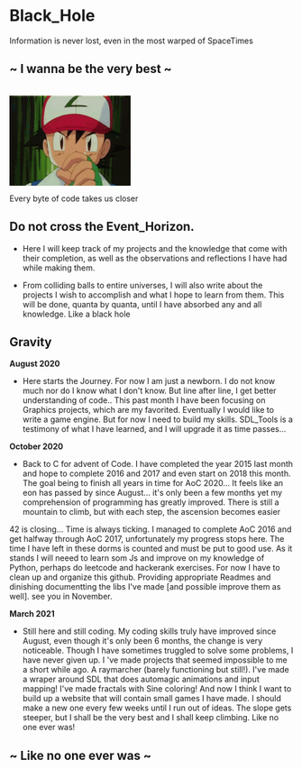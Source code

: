 # Black_Hole
Information is never lost, even in the most warped of SpaceTimes

## ~ I wanna be the very best ~

<br> <img align="center" src="ressources/Itson.gif"/><br>


Every byte of code takes us closer

## Do not cross the Event_Horizon.

- Here I will keep track of my projects and the knowledge that come with their completion, as well as the observations and reflections I have had while making them.

 - From colliding balls to entire universes, I will also write about the projects I wish to accomplish and what I hope to learn from them.
This will be done, quanta by quanta, until I have absorbed any and all knowledge.
Like a black hole

## Gravity

**August 2020**

- Here starts the Journey. For now I am just a newborn. I do not know much nor do I know what I don't know. But line after line, I get better understanding of code..
This past month I have been focusing on Graphics projects, which are my favorited. Eventually I would like to write a game engine. But for now I need to build my skills.
SDL_Tools is a testimony of what I have learned, and I will upgrade it as time passes...

**October 2020**

- Back to C for advent of Code. I have completed the year 2015 last month and hope to complete 2016 and 2017 and even start on 2018 this month. The goal being to finish all years in time for AoC 2020...
It feels like an eon has passed by since August... it's only been a few months yet my comprehension of programming has greatly improved. There is still a mountain to climb, but with each step, the ascension becomes easier

42 is closing... Time is always ticking. I managed to complete AoC 2016 and get halfway through AoC 2017, unfortunately my progress stops here. The time I have left in these dorms is counted and must be put to good use. As it stands I will neeed to learn som Js and improve on my knowledge of Python, perhaps do leetcode and hackerank exercises. For now I have to clean up and organize this github. Providing appropriate Readmes and dinishing documentting  the libs I've made [and possible improve them as well]. see you in November.

**March 2021**

- Still here and still coding. My coding skills truly have improved since August, even though it's only  been 6 months, the change is very noticeable. Though I have sometimes truggled to solve some problems, I have never given up. I 've made projects that seemed impossible to me a short while ago. A raymarcher (barely functioning but still!). I've made a wraper around SDL that does automagic animations and input mapping! I've made fractals with Sine coloring! And now I think I want to build up a website that will contain small games I have made. I should make a new one every few weeks until I run out of ideas.
The slope gets steeper, but I shall be the very best and I shall keep climbing.
Like no one ever was!

## ~ Like no one ever was ~
